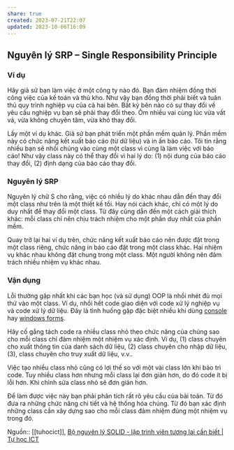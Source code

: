 ```yaml
---
share: true
created: 2023-07-21T22:07
updated: 2023-10-06T16:09
---
```

## Nguyên lý SRP – Single Responsibility Principle

### Ví dụ

Hãy giả sử bạn làm việc ở một công ty nào đó. Bạn đảm nhiệm đồng thời công việc của kế toán và thủ kho. Như vậy bạn đồng thời phải biết và tuân thủ quy trình nghiệp vụ của cả hai bên. Bất kỳ bên nào có sự thay đổi về yêu cầu nghiệp vụ bạn sẽ phải thay đổi theo. Ôm nhiều vai cùng lúc vừa vất vả, vừa không chuyên tâm, vừa khó thay đổi.

Lấy một ví dụ khác. Giả sử bạn phát triển một phần mềm quản lý. Phần mềm này có chức năng kết xuất báo cáo (từ dữ liệu) và in ấn báo cáo. Tôi tin rằng nhiều bạn sẽ nhồi chúng vào cùng một class vì cùng là làm việc với báo cáo! Như vậy class này có thể thay đổi vì hai lý do: (1) nội dung của báo cáo thay đổi, (2) định dạng của báo cáo thay đổi.

### Nguyên lý SRP

Nguyên lý chữ S cho rằng, việc có nhiều lý do khác nhau dẫn đến thay đổi một class như trên là một thiết kế tồi. Hay nói cách khác, chỉ có một lý do duy nhất để thay đổi một class. Từ đây cũng dẫn đến một cách giải thích khác: mỗi class chỉ nên chịu trách nhiệm cho một phần duy nhất của phần mềm.

Quay trở lại hai ví dụ trên, chức năng kết xuất báo cáo nên được đặt trong một class riêng, chức năng in báo cáo đặt trong một class khác. Hai nhiệm vụ khác nhau không đặt chung trong một class. Một người không nên đảm trách nhiều nhiệm vụ khác nhau.

### Vận dụng

Lỗi thường gặp nhất khi các bạn học (và sử dụng) OOP là nhồi nhét đủ mọi thứ vào một class. Ví dụ, nhồi hết code giao diện với code xử lý nghiệp vụ và code xử lý dữ liệu. Đây là tình huống gặp đặc biệt nhiều khi dùng [console](https://tuhocict.com/net-console-mvc-library-1/) hay [windows forms](https://tuhocict.com/giai-phap-winforms-1-phan-tich-van-de-bai-toan-minh-hoa/).

Hãy cố gắng tách code ra nhiều class nhỏ theo chức năng của chúng sao cho mỗi class chỉ đảm nhiệm một nhiệm vụ xác định. Ví dụ, (1) class chuyên cho xuất thông tin của danh sách dữ liệu, (2) class chuyên cho nhập dữ liệu, (3), class chuyên cho truy xuất dữ liệu, v.v..

Việc tạo nhiều class nhỏ cũng có lợi thế so với một vài class lớn khi bảo trì code. Tuy nhiều class hơn nhưng mỗi class lại đơn giản hơn, do đó code ít bị lỗi hơn. Khi chỉnh sửa class nhỏ sẽ đơn giản hơn.

Để làm được việc này bạn phải phân tích rất rõ yêu cầu của bài toán. Từ đó đưa ra những chức năng chi tiết và hệ thống hóa chúng. Từ đó bạn xác định những class cần xây dựng sao cho mỗi class đảm nhiệm đúng một nhiệm vụ trong đó.

Nguồn:: [[tuhocict]], [Bộ nguyên lý SOLID - lập trình viên tương lai cần biết | Tự học ICT](https://tuhocict.com/bo-nguyen-ly-solid-lap-trinh-vien-tuong-lai-can-biet/)
